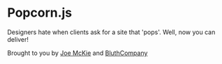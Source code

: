 Popcorn.js
==========

Designers hate when clients ask for a site that 'pops'. Well, now you can deliver!

Brought to you by [Joe McKie](http://joemck.ie/) and [BluthCompany](http://bluth.is)
